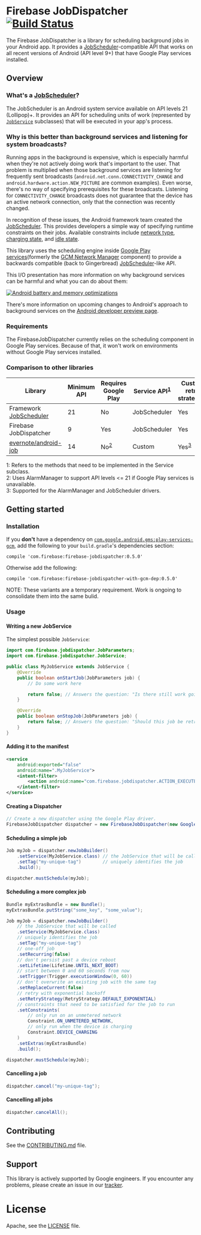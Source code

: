 # Firebase JobDispatcher [![Build Status][ci-badge]][ci-link]

[ci-badge]: https://travis-ci.org/firebase/firebase-jobdispatcher-android.svg?branch=master
[ci-link]: https://travis-ci.org/firebase/firebase-jobdispatcher-android

The Firebase JobDispatcher is a library for scheduling background jobs in your
Android app. It provides a [JobScheduler][]-compatible API that works on all
recent versions of Android (API level 9+) that have Google Play services
installed.

## Overview

### What's a [JobScheduler][]?

The JobScheduler is an Android system service available on API levels 21
(Lollipop)+. It provides an API for scheduling units of work (represented by
[`JobService`][JobService] subclasses) that will be executed in your app's
process.

### Why is this better than background services and listening for system broadcasts?

Running apps in the background is expensive, which is especially harmful when
they're not actively doing work that's important to the user. That problem is
multiplied when those background services are listening for frequently sent
broadcasts (`android.net.conn.CONNECTIVITY_CHANGE` and
`android.hardware.action.NEW_PICTURE` are common examples). Even worse, there's
no way of specifying prerequisites for these broadcasts. Listening for
`CONNECTIVITY_CHANGE` broadcasts does not guarantee that the device has an
active network connection, only that the connection was recently changed.

In recognition of these issues, the Android framework team created the
[JobScheduler][]. This provides developers a simple way of specifying runtime
constraints on their jobs. Available constraints include [network
type][js-network-type], [charging state][js-charging-state], and [idle
state][js-idle-state].

This library uses the scheduling engine inside [Google Play
services](formerly the [GCM Network Manager][nts] component) to provide a
backwards compatible (back to Gingerbread) [JobScheduler][]-like API.

This I/O presentation has more information on why background services can be
harmful and what you can do about them:

[![Android battery and memory optimizations][io-video-img]][io-video-link]

There's more information on upcoming changes to Android's approach to background
services on the [Android developer preview page][n-preview-bg-optimizations].

[n-preview-bg-optimizations]: https://developer.android.com/preview/features/background-optimization.html
[io-video-img]: http://img.youtube.com/vi/VC2Hlb22mZM/hqdefault.jpg
[io-video-link]: https://youtu.be/VC2Hlb22mZM
[js-network-type]: https://developer.android.com/reference/android/app/job/JobInfo.Builder.html#setRequiredNetworkType(int)
[js-charging-state]: https://developer.android.com/reference/android/app/job/JobInfo.Builder.html#setRequiresCharging(boolean)
[js-idle-state]: https://developer.android.com/reference/android/app/job/JobInfo.Builder.html#setRequiresDeviceIdle(boolean)

### Requirements

The FirebaseJobDispatcher currently relies on the scheduling component in Google
Play services. Because of that, it won't work on environments without Google
Play services installed.

### Comparison to other libraries

Library                    | Minimum API | Requires Google Play   | Service API<sup>[1](#fn1)</sup> | Custom retry strategies
-------------------------- | ----------- | ---------------------- | ------------------------------- | -----------------------
Framework [JobScheduler][] | 21          | No                     | JobScheduler                    | Yes
Firebase JobDispatcher     | 9           | Yes                    | JobScheduler                    | Yes
[evernote/android-job][]   | 14          | No<sup>[2](#fn2)</sup> | Custom                          | Yes<sup>[3](#fn3)</sup>

<a name="fn1">1</a>: Refers to the methods that need to be implemented in the
Service subclass.<br>
<a name="fn2">2</a>: Uses AlarmManager to support API levels <= 21 if Google
Play services is unavailable.<br>
<a name="fn3">3</a>: Supported for the AlarmManager and JobScheduler drivers.<br>

## Getting started

### Installation

If you **don't** have a dependency on
[`com.google.android.gms:play-services-gcm`][gcm], add the following to your
`build.gradle`'s dependencies section:

```
compile 'com.firebase:firebase-jobdispatcher:0.5.0'
```

Otherwise add the following:

```
compile 'com.firebase:firebase-jobdispatcher-with-gcm-dep:0.5.0'
```

NOTE: These variants are a temporary requirement. Work is ongoing to consolidate
them into the same bulid.

### Usage

#### Writing a new JobService

The simplest possible `JobService`:

```java
import com.firebase.jobdispatcher.JobParameters;
import com.firebase.jobdispatcher.JobService;

public class MyJobService extends JobService {
    @Override
    public boolean onStartJob(JobParameters job) {
        // Do some work here

        return false; // Answers the question: "Is there still work going on?"
    }

    @Override
    public boolean onStopJob(JobParameters job) {
        return false; // Answers the question: "Should this job be retried?"
    }
}
```

#### Adding it to the manifest

```xml
<service
    android:exported="false"
    android:name=".MyJobService">
    <intent-filter>
        <action android:name="com.firebase.jobdispatcher.ACTION_EXECUTE"/>"
    </intent-filter>
</service>
```

#### Creating a Dispatcher

```java
// Create a new dispatcher using the Google Play driver.
FirebaseJobDispatcher dispatcher = new FirebaseJobDispatcher(new GooglePlayDriver(context));
```

#### Scheduling a simple job

```java
Job myJob = dispatcher.newJobBuilder()
    .setService(MyJobService.class) // the JobService that will be called
    .setTag("my-unique-tag")        // uniquely identifies the job
    .build();

dispatcher.mustSchedule(myJob);
```

#### Scheduling a more complex job

```java
Bundle myExtrasBundle = new Bundle();
myExtrasBundle.putString("some_key", "some_value");

Job myJob = dispatcher.newJobBuilder()
    // the JobService that will be called
    .setService(MyJobService.class)
    // uniquely identifies the job
    .setTag("my-unique-tag")
    // one-off job
    .setRecurring(false)
    // don't persist past a device reboot
    .setLifetime(Lifetime.UNTIL_NEXT_BOOT)
    // start between 0 and 60 seconds from now
    .setTrigger(Trigger.executionWindow(0, 60))
    // don't overwrite an existing job with the same tag
    .setReplaceCurrent(false)
    // retry with exponential backoff
    .setRetryStrategy(RetryStrategy.DEFAULT_EXPONENTIAL)
    // constraints that need to be satisfied for the job to run
    .setConstraints(
        // only run on an unmetered network
        Constraint.ON_UNMETERED_NETWORK,
        // only run when the device is charging
        Constraint.DEVICE_CHARGING
    )
    .setExtras(myExtrasBundle)
    .build();

dispatcher.mustSchedule(myJob);
```

#### Cancelling a job

```java
dispatcher.cancel("my-unique-tag");
```

#### Cancelling all jobs

```java
dispatcher.cancelAll();
```

<!--
## Next steps

- Browse the [API documentation][]

[API documentation]: TODO: put link here

-->

## Contributing

See the [CONTRIBUTING.md](CONTRIBUTING.md) file.

## Support

This library is actively supported by Google engineers. If you encounter any
problems, please create an issue in our [tracker][].

# License

Apache, see the [LICENSE](LICENSE) file.

[tracker]: https://github.com/firebase/firebase-jobdispatcher-android/issues
[nts]: https://developers.google.com/cloud-messaging/network-manager
[fcm]: https://firebase.google.com/docs/cloud-messaging/
[gcm]: https://developers.google.com/cloud-messaging/
[JobService]: https://developer.android.com/reference/android/app/job/JobService.html
[JobScheduler]: https://developer.android.com/reference/android/app/job/JobScheduler.html
[Google Play services]: https://developers.google.com/android/guides/overview
[evernote/android-job]: https://github.com/evernote/android-job
